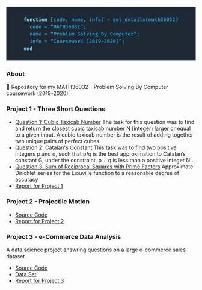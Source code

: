 ![](figures/cover.png)

### About
🎲 Repository for my MATH36032 - Problem Solving By Computer coursework (2019-2020).

### Project 1 - Three Short Questions
- [Question 1: Cubic Taxicab Number](ex1/ex1/src)
  The task for this question was to find and return the closest cubic taxicab number N (integer)
larger or equal to a given input. A cubic taxicab number is the result of adding together two
unique pairs of perfect cubes.
- [Question 2: Catalan's Constant](ex1/ex2/src) 
  This task was to find two positive integers p and q, such that p/q is the best approximation
to Catalan’s constant G, under the constraint, p + q is less than a positive integer N .
- [Question 3: Sum of Reciprocal Squares with Prime Factors](ex1/ex3/src) 
  Approximate Dirichlet series for the Liouville function to a reasonable degree of accuracy
- [Report for Project 1](ex1/report)

### Project 2 - Projectile Motion
- [Source Code](ex2/src)
- [Report for Project 2](ex2/report)

### Project 3 - e-Commerce Data Analysis
A data science project answring questions on a large e-commerce sales dataset
- [Source Code](ex3/src)
- [Data Set](ex3/src/purchasing_order.csv)
- [Report for Project 3](ex3/report)
